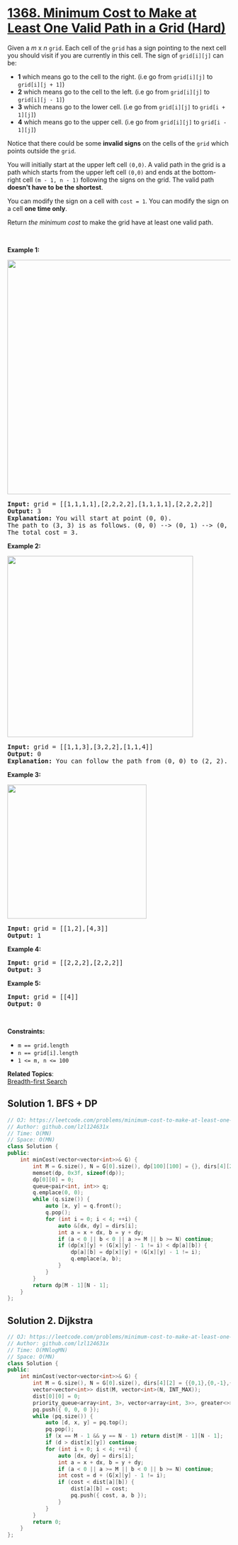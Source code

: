 # [1368. Minimum Cost to Make at Least One Valid Path in a Grid (Hard)](https://leetcode.com/problems/minimum-cost-to-make-at-least-one-valid-path-in-a-grid/)

Given a <em>m</em> x <em>n</em> <code>grid</code>. Each cell of the <code>grid</code> has a sign pointing to the next cell you should visit if you are currently in this cell. The sign of <code>grid[i][j]</code> can be:
<ul>
	<li><strong>1</strong> which means go to the cell to the right. (i.e go from <code>grid[i][j]</code> to <code>grid[i][j + 1]</code>)</li>
	<li><strong>2</strong> which means go to the cell to the left. (i.e go from <code>grid[i][j]</code> to <code>grid[i][j - 1]</code>)</li>
	<li><strong>3</strong> which means go to the lower cell. (i.e go from <code>grid[i][j]</code> to <code>grid[i + 1][j]</code>)</li>
	<li><strong>4</strong> which means go to the upper cell. (i.e go from <code>grid[i][j]</code> to <code>grid[i - 1][j]</code>)</li>
</ul>

<p>Notice&nbsp;that there could be some <strong>invalid signs</strong> on the cells of the <code>grid</code> which points outside the <code>grid</code>.</p>

<p>You will initially start at the upper left cell <code>(0,0)</code>. A valid path in the grid is a path which starts from the upper left&nbsp;cell <code>(0,0)</code> and ends at the bottom-right&nbsp;cell <code>(m - 1, n - 1)</code> following the signs on the grid. The valid path <strong>doesn't have to be the shortest</strong>.</p>

<p>You can modify the sign on a cell with <code>cost = 1</code>. You can modify the sign on a cell <strong>one time only</strong>.</p>

<p>Return <em>the minimum cost</em> to make the grid have at least one valid path.</p>

<p>&nbsp;</p>
<p><strong>Example 1:</strong></p>
<img alt="" src="https://assets.leetcode.com/uploads/2020/02/13/grid1.png" style="width: 542px; height: 528px;">
<pre><strong>Input:</strong> grid = [[1,1,1,1],[2,2,2,2],[1,1,1,1],[2,2,2,2]]
<strong>Output:</strong> 3
<strong>Explanation:</strong> You will start at point (0, 0).
The path to (3, 3) is as follows. (0, 0) --&gt; (0, 1) --&gt; (0, 2) --&gt; (0, 3) change the arrow to down with cost = 1 --&gt; (1, 3) --&gt; (1, 2) --&gt; (1, 1) --&gt; (1, 0) change the arrow to down with cost = 1 --&gt; (2, 0) --&gt; (2, 1) --&gt; (2, 2) --&gt; (2, 3) change the arrow to down with cost = 1 --&gt; (3, 3)
The total cost = 3.
</pre>

<p><strong>Example 2:</strong></p>
<img alt="" src="https://assets.leetcode.com/uploads/2020/02/13/grid2.png" style="width: 419px; height: 408px;">
<pre><strong>Input:</strong> grid = [[1,1,3],[3,2,2],[1,1,4]]
<strong>Output:</strong> 0
<strong>Explanation:</strong> You can follow the path from (0, 0) to (2, 2).
</pre>

<p><strong>Example 3:</strong></p>
<img alt="" src="https://assets.leetcode.com/uploads/2020/02/13/grid3.png" style="width: 314px; height: 302px;">
<pre><strong>Input:</strong> grid = [[1,2],[4,3]]
<strong>Output:</strong> 1
</pre>

<p><strong>Example 4:</strong></p>

<pre><strong>Input:</strong> grid = [[2,2,2],[2,2,2]]
<strong>Output:</strong> 3
</pre>

<p><strong>Example 5:</strong></p>

<pre><strong>Input:</strong> grid = [[4]]
<strong>Output:</strong> 0
</pre>

<p>&nbsp;</p>
<p><strong>Constraints:</strong></p>

<ul>
	<li><code>m == grid.length</code></li>
	<li><code>n == grid[i].length</code></li>
	<li><code>1 &lt;= m, n &lt;= 100</code></li>
</ul>


**Related Topics**:  
[Breadth-first Search](https://leetcode.com/tag/breadth-first-search/)

## Solution 1. BFS + DP

```cpp
// OJ: https://leetcode.com/problems/minimum-cost-to-make-at-least-one-valid-path-in-a-grid/
// Author: github.com/lzl124631x
// Time: O(MN)
// Space: O(MN)
class Solution {
public:
    int minCost(vector<vector<int>>& G) {
        int M = G.size(), N = G[0].size(), dp[100][100] = {}, dirs[4][2] = {{0,1},{0,-1},{1,0},{-1,0}};
        memset(dp, 0x3f, sizeof(dp));
        dp[0][0] = 0;
        queue<pair<int, int>> q;
        q.emplace(0, 0);
        while (q.size()) {
            auto [x, y] = q.front();
            q.pop();
            for (int i = 0; i < 4; ++i) {
                auto &[dx, dy] = dirs[i];
                int a = x + dx, b = y + dy;
                if (a < 0 || b < 0 || a >= M || b >= N) continue;
                if (dp[x][y] + (G[x][y] - 1 != i) < dp[a][b]) {
                    dp[a][b] = dp[x][y] + (G[x][y] - 1 != i);
                    q.emplace(a, b);
                }
            }
        }
        return dp[M - 1][N - 1];
    }
};
```

## Solution 2. Dijkstra

```cpp
// OJ: https://leetcode.com/problems/minimum-cost-to-make-at-least-one-valid-path-in-a-grid/
// Author: github.com/lzl124631x
// Time: O(MNlogMN)
// Space: O(MN)
class Solution {
public:
    int minCost(vector<vector<int>>& G) {
        int M = G.size(), N = G[0].size(), dirs[4][2] = {{0,1},{0,-1},{1,0},{-1,0}};
        vector<vector<int>> dist(M, vector<int>(N, INT_MAX));
        dist[0][0] = 0;
        priority_queue<array<int, 3>, vector<array<int, 3>>, greater<>> pq;
        pq.push({ 0, 0, 0 });
        while (pq.size()) {
            auto [d, x, y] = pq.top();
            pq.pop();
            if (x == M - 1 && y == N - 1) return dist[M - 1][N - 1];
            if (d > dist[x][y]) continue;
            for (int i = 0; i < 4; ++i) {
                auto [dx, dy] = dirs[i];
                int a = x + dx, b = y + dy;
                if (a < 0 || a >= M || b < 0 || b >= N) continue;
                int cost = d + (G[x][y] - 1 != i);
                if (cost < dist[a][b]) {
                    dist[a][b] = cost;
                    pq.push({ cost, a, b });
                }
            }
        }
        return 0;
    }
};
```